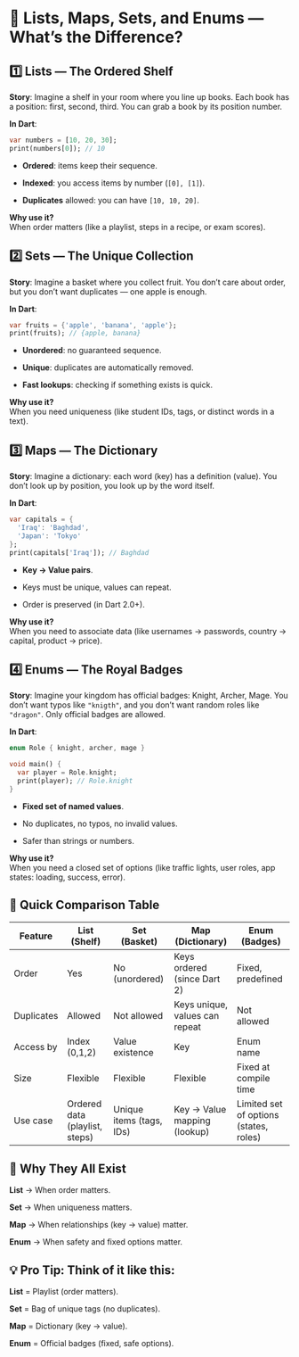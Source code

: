 # 🎯 Lists, Maps, Sets, and Enums — What’s the Difference?
## 1️⃣ Lists — The Ordered Shelf
**Story**: Imagine a shelf in your room where you line up books. Each book has a position: first, second, third. You can grab a book by its position number.

**In Dart**:
```dart
var numbers = [10, 20, 30];
print(numbers[0]); // 10
```
- **Ordered**: items keep their sequence.

- **Indexed**: you access items by number (`[0], [1]`).

- **Duplicates** allowed: you can have `[10, 10, 20]`.

**Why use it?**  
When order matters (like a playlist, steps in a recipe, or exam scores).

## 2️⃣ Sets — The Unique Collection
**Story**: Imagine a basket where you collect fruit. You don’t care about order, but you don’t want duplicates — one apple is enough.

**In Dart**:
```dart
var fruits = {'apple', 'banana', 'apple'};
print(fruits); // {apple, banana}
```
- **Unordered**: no guaranteed sequence.

- **Unique**: duplicates are automatically removed.

- **Fast lookups**: checking if something exists is quick.

**Why use it?**  
When you need uniqueness (like student IDs, tags, or distinct words in a text).

## 3️⃣ Maps — The Dictionary
**Story**: Imagine a dictionary: each word (key) has a definition (value). You don’t look up by position, you look up by the word itself.

**In Dart**:
```dart
var capitals = {
  'Iraq': 'Baghdad',
  'Japan': 'Tokyo'
};
print(capitals['Iraq']); // Baghdad
```

- **Key → Value pairs**.

- Keys must be unique, values can repeat.

- Order is preserved (in Dart 2.0+).

**Why use it?**  
When you need to associate data (like usernames → passwords, country → capital, product → price).

## 4️⃣ Enums — The Royal Badges
**Story**: Imagine your kingdom has official badges: Knight, Archer, Mage. You don’t want typos like `"knigth"`, and you don’t want random roles like `"dragon"`. Only official badges are allowed.

**In Dart**:
```dart
enum Role { knight, archer, mage }

void main() {
  var player = Role.knight;
  print(player); // Role.knight
}
```
- **Fixed set of named values**.

- No duplicates, no typos, no invalid values.

- Safer than strings or numbers.

**Why use it?**  
When you need a closed set of options (like traffic lights, user roles, app states: loading, success, error).

## 🧩 Quick Comparison Table
| Feature | List (Shelf) | Set (Basket) | Map (Dictionary) | Enum (Badges) |
| --- | --- | --- | --- | --- |
| Order | Yes | No (unordered) | Keys ordered (since Dart 2) | Fixed, predefined |
| Duplicates | Allowed | Not allowed | Keys unique, values can repeat | Not allowed |
| Access by | Index (0,1,2) | Value existence | Key | Enum name |
| Size | Flexible | Flexible | Flexible | Fixed at compile time |
| Use case | Ordered data (playlist, steps) | Unique items (tags, IDs) | Key → Value mapping (lookup) | Limited set of options (states, roles) |

## 🎯 Why They All Exist
**List** → When order matters.

**Set** → When uniqueness matters.

**Map** → When relationships (key → value) matter.

**Enum** → When safety and fixed options matter.

## 💡 Pro Tip: Think of it like this:

**List** = Playlist (order matters).

**Set** = Bag of unique tags (no duplicates).

**Map** = Dictionary (key → value).

**Enum** = Official badges (fixed, safe options).